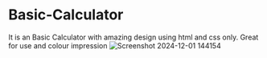 # Basic-Calculator
It is an Basic Calculator with amazing design using html and css only. Great for use and colour impression
![Screenshot 2024-12-01 144154](https://github.com/user-attachments/assets/c2fe96a8-41ab-44e3-ab93-4d31ee593dd7)
